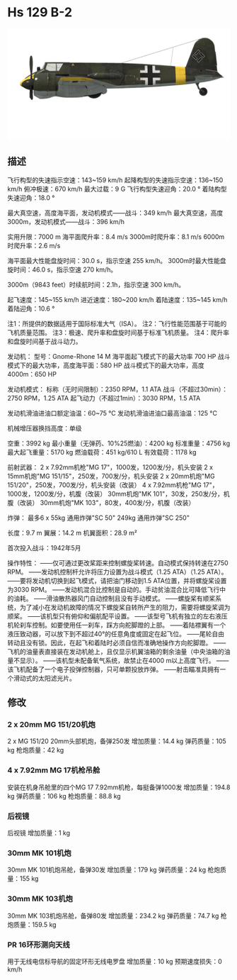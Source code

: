 # Hs 129 B-2

![hs129b2](../images/hs129b2.png)

## 描述

飞行构型的失速指示空速：143~159 km/h
起降构型的失速指示空速：136~150 km/h
俯冲极速：670 km/h
最大过载：9 G
飞行构型失速迎角：20.0 °
着陆构型失速迎角：18.0 °

最大真空速，高度海平面，发动机模式——战斗：349 km/h
最大真空速，高度3000m，发动机模式——战斗：396 km/h

实用升限：7000 m
海平面爬升率：8.4 m/s
3000m时爬升率：8.1 m/s
6000m时爬升率：2.6 m/s

海平面最大性能盘旋时间：30.0 s，指示空速 255 km/h。
3000m时最大性能盘旋时间：46.0 s，指示空速 270 km/h。

3000m（9843 feet）时续航时间：2.1h，指示空速 300 km/h。

起飞速度：145~155 km/h
进近速度：180~200 km/h
着陆速度：135~145 km/h
着陆迎角：10.6 °

注1：所提供的数据适用于国际标准大气（ISA）。
注2：飞行性能范围基于可能的飞机质量范围。
注3：极速、爬升率和盘旋时间基于标准飞机质量。
注4：爬升率和盘旋时间基于战斗动力。

发动机：
型号：Gnome-Rhone 14 M
海平面起飞模式下的最大功率 700 HP
战斗模式下的最大功率，高度海平面：580 HP
战斗模式下的最大功率，高度4000m：650 HP

发动机模式：
标称（无时间限制）：2350 RPM，1.1 ATA
战斗（不超过30min）：2750 RPM，1.25 ATA
起飞动力（不超过1min）：3030 RPM，1.5 ATA

发动机滑油进油口额定油温：60~75 °C
发动机滑油进油口最高油温：125 °C

机械增压器换挡高度：单级

空重：3992 kg
最小重量（无弹药、10%25燃油）：4200 kg
标准重量：4756 kg
最大起飞重量：5170 kg
燃油载荷：451 kg/610 L
有效载荷：1178 kg

前射武器：
2 x 7.92mm机枪"MG 17"，1000发，1200发/分，机头安装
2 x 15mm机炮"MG 151/15"，250发，700发/分，机头安装
2 x 20mm机炮"MG 151/20"，250发，700发/分，机头安装（改装）
4 x 7.92mm机枪"MG 17"，1000发，1200发/分，机腹（改装）
30mm机炮"MK 101"，30发，250发/分，机腹（改装）
30mm机炮"MK 103"，80发，400发/分，机腹（改装）

炸弹：
最多6 x 55kg 通用炸弹"SC 50"
249kg 通用炸弹"SC 250"

长度：9.7 m
翼展：14.2 m
机翼面积：28.9 m²

首次投入战斗：1942年5月

操作特性：
——仅可通过更改桨距来控制螺旋桨转速。自动模式保持转速在2750 RPM。
——发动机控制杆允许将压力设置为战斗模式（1.25  ATA）（1.25 ATA）。
——要将发动机切换到起飞模式，请把油门移动到1.5 ATA位置，并将螺旋桨设置为3030 RPM。
——发动机混合比控制是自动的。手动贫油混合比可降低飞行中的油耗。
——滑油散热器风门自动控制且没有手动模式。
——螺旋桨有顺桨系统，为了减小在发动机故障的情况下螺旋桨自转所产生的阻力，需要将螺旋桨调为顺桨。
——该机型只有俯仰和偏航配平设置。
——该型号飞机有独立的左右液压机轮刹车控制。如要使用任一刹车，踩方向舵脚蹬的上部。
——着陆襟翼有一个液压致动器，可以放下到不超过40°的任意角度或固定在起飞位。
——尾轮自由转动且没有锁。因此，在起飞和着陆时必须自信而准确地操作方向舵脚蹬。
——飞机的油量表直接装在发动机舱上，且仅显示机翼油箱的剩余油量（中央油箱的油量不显示）。
——该机型未配备氧气系统，故禁止在4000 m以上高度飞行。
——该飞机配备了一个电子投弹控制器，只可单颗投放炸弹。
——射击瞄准具拥有一个滑动式的太阳滤光片。


## 修改


### 2 x 20mm MG 151/20机炮

2 x MG 151/20 20mm头部机炮，备弹250发
增加质量：14.4 kg
弹药质量：105 kg
枪炮质量：42 kg


### 4 x 7.92mm MG 17机枪吊舱

安装在机身吊舱里的四个MG 17 7.92mm机枪，每挺备弹1000发
增加质量：194.8 kg
弹药质量：106 kg
枪炮质量：88.8 kg


### 后视镜

后视镜
增加质量：1 kg


### 30mm MK 101机炮

30mm MK 101机炮吊舱，备弹30发
增加质量：179 kg
弹药质量：24 kg
枪炮质量：155 kg


### 30mm MK 103机炮

30mm MK 103机炮吊舱，备弹80发
增加质量：234.2 kg
弹药质量：74.7 kg
枪炮质量：159.5 kg


### PR 16环形测向天线

用于无线电信标导航的固定环形无线电罗盘
增加质量：10 kg
预期速度损失：0 km/h